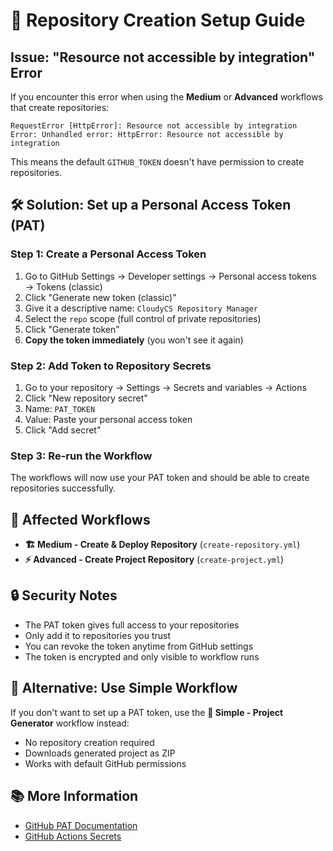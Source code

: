 # 🔐 Repository Creation Setup Guide

## Issue: "Resource not accessible by integration" Error

If you encounter this error when using the **Medium** or **Advanced** workflows that create repositories:

```
RequestError [HttpError]: Resource not accessible by integration
Error: Unhandled error: HttpError: Resource not accessible by integration
```

This means the default `GITHUB_TOKEN` doesn't have permission to create repositories.

## 🛠️ Solution: Set up a Personal Access Token (PAT)

### Step 1: Create a Personal Access Token

1. Go to GitHub Settings → Developer settings → Personal access tokens → Tokens (classic)
2. Click "Generate new token (classic)"
3. Give it a descriptive name: `CloudyCS Repository Manager`
4. Select the `repo` scope (full control of private repositories)
5. Click "Generate token"
6. **Copy the token immediately** (you won't see it again)

### Step 2: Add Token to Repository Secrets

1. Go to your repository → Settings → Secrets and variables → Actions
2. Click "New repository secret"
3. Name: `PAT_TOKEN`
4. Value: Paste your personal access token
5. Click "Add secret"

### Step 3: Re-run the Workflow

The workflows will now use your PAT token and should be able to create repositories successfully.

## 🎯 Affected Workflows

- **🏗️ Medium - Create & Deploy Repository** (`create-repository.yml`)
- **⚡ Advanced - Create Project Repository** (`create-project.yml`)

## 🔒 Security Notes

- The PAT token gives full access to your repositories
- Only add it to repositories you trust
- You can revoke the token anytime from GitHub settings
- The token is encrypted and only visible to workflow runs

## 🚀 Alternative: Use Simple Workflow

If you don't want to set up a PAT token, use the **🚀 Simple - Project Generator** workflow instead:
- No repository creation required
- Downloads generated project as ZIP
- Works with default GitHub permissions

## 📚 More Information

- [GitHub PAT Documentation](https://docs.github.com/en/authentication/keeping-your-account-and-data-secure/creating-a-personal-access-token)
- [GitHub Actions Secrets](https://docs.github.com/en/actions/security-guides/encrypted-secrets)
